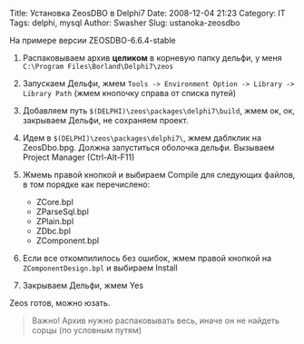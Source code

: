 Title: Установка ZeosDBO в Delphi7
Date: 2008-12-04 21:23
Category: IT
Tags: delphi, mysql
Author: Swasher
Slug: ustanoka-zeosdbo

На примере версии ZEOSDBO-6.6.4-stable  

1. Распаковываем архив **целиком** в корневую папку дельфи, у меня `C:\Program Files\Borland\Delphi7\zeos`

2. Запускаем Дельфи, жмем `Tools -> Environment Option -> Library -> Library Path` (жмем кнопочку справа от списка путей)  

3. Добавляем путь `$(DELPHI)\zeos\packages\delphi7\build`, жмем ок, ок, закрываем Дельфи, не сохраняем проект.

4. Идем в `$(DELPHI)\zeos\packages\delphi7\`, жмем даблклик на ZeosDbo.bpg. Должна запуститься оболочка дельфи. Вызываем Project
Manager (Ctrl-Alt-F11)
  
5. Жмемь правой кнопкой и выбираем Compile для следующих файлов, в том порядке как перечислено:

    * ZCore.bpl
    * ZParseSql.bpl
    * ZPlain.bpl 
    * ZDbc.bpl
    * ZComponent.bpl  
  
6. Если все откомпилилось без ошибок, жмем правой кнопкой на `ZComponentDesign.bpl` и выбираем Install  
  
7. Закрываем Дельфи, жмем Yes

Zeos готов, можно юзать.

>Важно! Архив нужно распаковывать весь, иначе он не найдеть сорцы (по условным путям)
